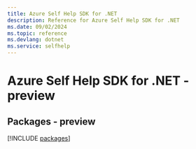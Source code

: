```yaml
---
title: Azure Self Help SDK for .NET
description: Reference for Azure Self Help SDK for .NET
ms.date: 09/02/2024
ms.topic: reference
ms.devlang: dotnet
ms.service: selfhelp
---
```

# Azure Self Help SDK for .NET - preview
## Packages - preview
[!INCLUDE [packages](self-help-index.md)]